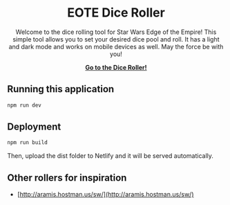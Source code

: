 <div align="center">

# EOTE Dice Roller

Welcome to the dice rolling tool for Star Wars Edge of the Empire! This simple tool allows you to set your desired dice pool and roll. It has a light and dark mode and works on mobile devices as well. May the force be with you!

**[Go to the Dice Roller!](https://eote-dice-roller.netlify.app)**

</div>

## Running this application

```bash
npm run dev
```

## Deployment

```bash
npm run build
```

Then, upload the dist folder to Netlify and it will be served automatically.

## Other rollers for inspiration

- [http://aramis.hostman.us/sw/](http://aramis.hostman.us/sw/)
